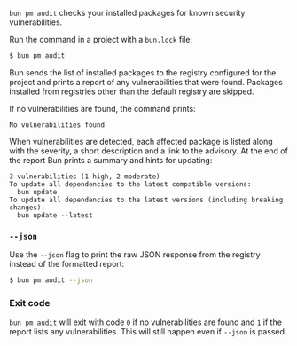 `bun pm audit` checks your installed packages for known security vulnerabilities.

Run the command in a project with a `bun.lock` file:

```bash
$ bun pm audit
```

Bun sends the list of installed packages to the registry configured for the project and prints a report of any vulnerabilities that were found. Packages installed from registries other than the default registry are skipped.

If no vulnerabilities are found, the command prints:

```
No vulnerabilities found
```

When vulnerabilities are detected, each affected package is listed along with the severity, a short description and a link to the advisory. At the end of the report Bun prints a summary and hints for updating:

```
3 vulnerabilities (1 high, 2 moderate)
To update all dependencies to the latest compatible versions:
  bun update
To update all dependencies to the latest versions (including breaking changes):
  bun update --latest
```

### `--json`

Use the `--json` flag to print the raw JSON response from the registry instead of the formatted report:

```bash
$ bun pm audit --json
```

### Exit code

`bun pm audit` will exit with code `0` if no vulnerabilities are found and `1` if the report lists any vulnerabilities. This will still happen even if `--json` is passed.
